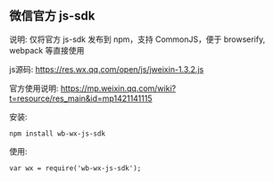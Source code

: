 微信官方 js-sdk
----

说明: 仅将官方 js-sdk 发布到 npm，支持 CommonJS，便于 browserify, webpack 等直接使用

js源码: https://res.wx.qq.com/open/js/jweixin-1.3.2.js

官方使用说明: https://mp.weixin.qq.com/wiki?t=resource/res_main&id=mp1421141115

安装:
    
    npm install wb-wx-js-sdk
    
使用:
    
    var wx = require('wb-wx-js-sdk');